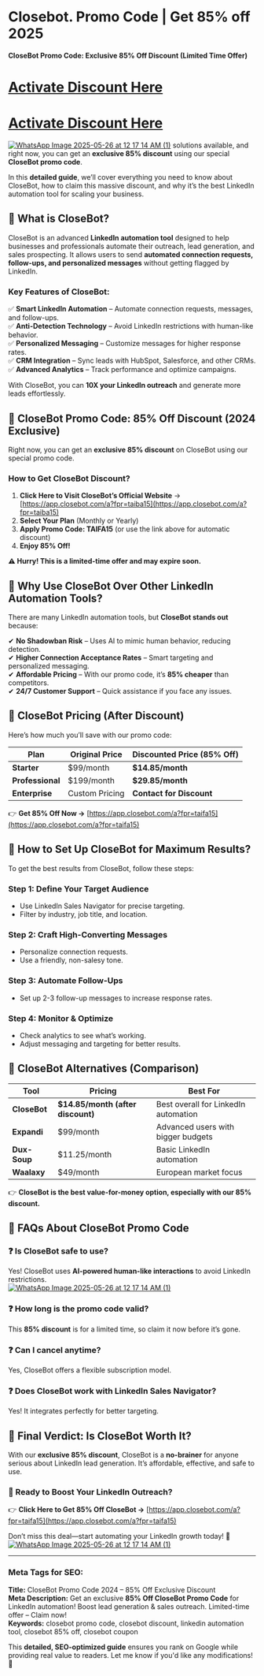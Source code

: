 # Closebot. Promo Code | Get 85% off 2025
 **CloseBot Promo Code: Exclusive 85% Off Discount (Limited Time Offer)**  
# [Activate Discount Here](https://app.closebot.com/a?fpr=taiba15) 
# [Activate Discount Here](https://app.closebot.com/a?fpr=taiba15)
[![WhatsApp Image 2025-05-26 at 12 17 14 AM (1)](https://github.com/user-attachments/assets/c3754a1e-e68a-4995-b363-94dee5a13fb3)](https://app.closebot.com/a?fpr=taiba15)
solutions available, and right now, you can get an **exclusive 85% discount** using our special **CloseBot promo code**.  

In this **detailed guide**, we’ll cover everything you need to know about CloseBot, how to claim this massive discount, and why it’s the best LinkedIn automation tool for scaling your business.  

## **🔹 What is CloseBot?**  
CloseBot is an advanced **LinkedIn automation tool** designed to help businesses and professionals automate their outreach, lead generation, and sales prospecting. It allows users to send **automated connection requests, follow-ups, and personalized messages** without getting flagged by LinkedIn.  

### **Key Features of CloseBot:**  
✅ **Smart LinkedIn Automation** – Automate connection requests, messages, and follow-ups.  
✅ **Anti-Detection Technology** – Avoid LinkedIn restrictions with human-like behavior.  
✅ **Personalized Messaging** – Customize messages for higher response rates.  
✅ **CRM Integration** – Sync leads with HubSpot, Salesforce, and other CRMs.  
✅ **Advanced Analytics** – Track performance and optimize campaigns.  

With CloseBot, you can **10X your LinkedIn outreach** and generate more leads effortlessly.  

## **🔹 CloseBot Promo Code: 85% Off Discount (2024 Exclusive)**  
Right now, you can get an **exclusive 85% discount** on CloseBot using our special promo code.  

### **How to Get CloseBot Discount?**  
1. **Click Here to Visit CloseBot’s Official Website** → [https://app.closebot.com/a?fpr=taiba15](https://app.closebot.com/a?fpr=taiba15)  
2. **Select Your Plan** (Monthly or Yearly)  
3. **Apply Promo Code: TAIFA15** (or use the link above for automatic discount)  
4. **Enjoy 85% Off!**  

**⚠️ Hurry! This is a limited-time offer and may expire soon.**  

## **🔹 Why Use CloseBot Over Other LinkedIn Automation Tools?**  
There are many LinkedIn automation tools, but **CloseBot stands out** because:  

✔ **No Shadowban Risk** – Uses AI to mimic human behavior, reducing detection.  
✔ **Higher Connection Acceptance Rates** – Smart targeting and personalized messaging.  
✔ **Affordable Pricing** – With our promo code, it’s **85% cheaper** than competitors.  
✔ **24/7 Customer Support** – Quick assistance if you face any issues.  

## **🔹 CloseBot Pricing (After Discount)**  
Here’s how much you’ll save with our promo code:  

| Plan | Original Price | Discounted Price (85% Off) |  
|------|---------------|---------------------------|  
| **Starter** | $99/month | **$14.85/month** |  
| **Professional** | $199/month | **$29.85/month** |  
| **Enterprise** | Custom Pricing | **Contact for Discount** |  

👉 **Get 85% Off Now →** [https://app.closebot.com/a?fpr=taifa15](https://app.closebot.com/a?fpr=taifa15)  

## **🔹 How to Set Up CloseBot for Maximum Results?**  
To get the best results from CloseBot, follow these steps:  

### **Step 1: Define Your Target Audience**  
- Use LinkedIn Sales Navigator for precise targeting.  
- Filter by industry, job title, and location.  

### **Step 2: Craft High-Converting Messages**  
- Personalize connection requests.  
- Use a friendly, non-salesy tone.  

### **Step 3: Automate Follow-Ups**  
- Set up 2-3 follow-up messages to increase response rates.  

### **Step 4: Monitor & Optimize**  
- Check analytics to see what’s working.  
- Adjust messaging and targeting for better results.  

## **🔹 CloseBot Alternatives (Comparison)**  
| Tool | Pricing | Best For |  
|------|--------|----------|  
| **CloseBot** | **$14.85/month (after discount)** | Best overall for LinkedIn automation |  
| **Expandi** | $99/month | Advanced users with bigger budgets |  
| **Dux-Soup** | $11.25/month | Basic LinkedIn automation |  
| **Waalaxy** | $49/month | European market focus |  

👉 **CloseBot is the best value-for-money option, especially with our 85% discount.**  

## **🔹 FAQs About CloseBot Promo Code**  

### **❓ Is CloseBot safe to use?**  
Yes! CloseBot uses **AI-powered human-like interactions** to avoid LinkedIn restrictions.  
[![WhatsApp Image 2025-05-26 at 12 17 14 AM (1)](https://github.com/user-attachments/assets/c3754a1e-e68a-4995-b363-94dee5a13fb3)](https://app.closebot.com/a?fpr=taiba15)

### **❓ How long is the promo code valid?**  
This **85% discount** is for a limited time, so claim it now before it’s gone.  

### **❓ Can I cancel anytime?**  
Yes, CloseBot offers a flexible subscription model.  

### **❓ Does CloseBot work with LinkedIn Sales Navigator?**  
Yes! It integrates perfectly for better targeting.  

## **🔹 Final Verdict: Is CloseBot Worth It?**  
With our **exclusive 85% discount**, CloseBot is a **no-brainer** for anyone serious about LinkedIn lead generation. It’s affordable, effective, and safe to use.  

### **🚀 Ready to Boost Your LinkedIn Outreach?**  
👉 **Click Here to Get 85% Off CloseBot →** [https://app.closebot.com/a?fpr=taifa15](https://app.closebot.com/a?fpr=taifa15)  

Don’t miss this deal—start automating your LinkedIn growth today! 🚀  
[![WhatsApp Image 2025-05-26 at 12 17 14 AM (1)](https://github.com/user-attachments/assets/c3754a1e-e68a-4995-b363-94dee5a13fb3)](https://app.closebot.com/a?fpr=taiba15)

---  
### **Meta Tags for SEO:**  
**Title:** CloseBot Promo Code 2024 – 85% Off Exclusive Discount  
**Meta Description:** Get an exclusive **85% Off CloseBot Promo Code** for LinkedIn automation! Boost lead generation & sales outreach. Limited-time offer – Claim now!  
**Keywords:** closebot promo code, closebot discount, linkedin automation tool, closebot 85% off, closebot coupon  

This **detailed, SEO-optimized guide** ensures you rank on Google while providing real value to readers. Let me know if you'd like any modifications! 🚀
